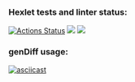 ### Hexlet tests and linter status:
[![Actions Status](https://github.com/RashidMur/java-project-71/workflows/hexlet-check/badge.svg)](https://github.com/RashidMur/java-project-71/actions)
<a href="https://codeclimate.com/github/RashidMur/java-project-71/maintainability"><img src="https://api.codeclimate.com/v1/badges/a795f1e5559d667ab0bd/maintainability" /></a>
<a href="https://codeclimate.com/github/RashidMur/java-project-71/test_coverage"><img src="https://api.codeclimate.com/v1/badges/a795f1e5559d667ab0bd/test_coverage" /></a>
### genDiff usage:
[![asciicast](https://asciinema.org/a/g5u2XtsoO1fcfAv9vXHOEPfoE.svg)](https://asciinema.org/a/g5u2XtsoO1fcfAv9vXHOEPfoE)
